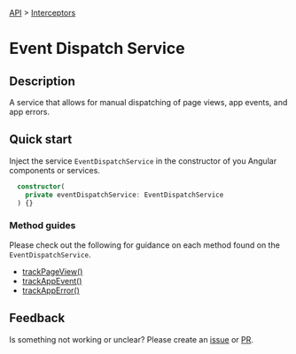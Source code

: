 [API](./README.md) > [Interceptors](./README.md#Services)

# Event Dispatch Service

## Description

A service that allows for manual dispatching of page views, app events, and app errors.

## Quick start

Inject the service `EventDispatchService` in the constructor of you Angular components or services.

```typescript
  constructor(
    private eventDispatchService: EventDispatchService
  ) {}
```

### Method guides

Please check out the following for guidance on each method found on the `EventDispatchService`.

- [trackPageView()](./page-views.md)
- [trackAppEvent()](./app-event.md)
- [trackAppError()](./app-error-event.md)

## Feedback

Is something not working or unclear? Please create an [issue](https://github.com/progressive-insurance/oculr-ngx/issues/new/choose) or [PR](https://github.com/progressive-insurance/oculr-ngx/blob/main/CONTRIBUTING.md).
